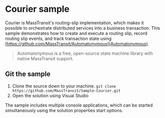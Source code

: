 # Courier sample

Courier is MassTransit's routing-slip implementation, which makes it possible to orchestrate distributed services into a business transaction. This sample demonstrates how to create and execute a routing slip, record routing slip events, and track transaction state using [https://github.com/MassTransit/Automatonymous](Automatonymous).

> Automatonymous is a free, open-source state machine library with native MassTransit support.

## Git the sample

 1. Clone the source down to your machine.
   `git clone https://github.com/MassTransit/Sample-Courier.git`
 1. Open the solution using Visual Studio

The sample includes multiple console applications, which can be started simultaneously using the solution properties start options.
